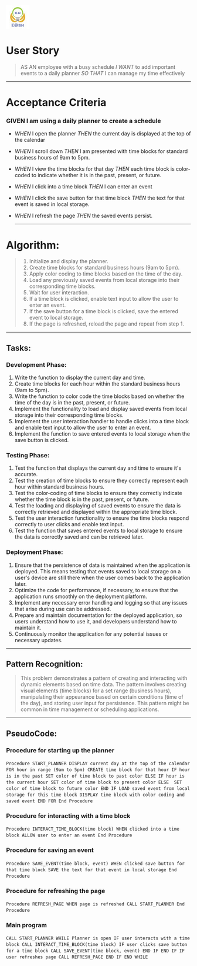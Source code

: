 ![Ehsan@sh](./image/logo/Favicon.ico)

# User Story

>AS AN employee with a busy schedule
>*I WANT* to add important events to a daily planner
>*SO THAT* I can manage my time effectively

---

# Acceptance Criteria

### GIVEN I am using a daily planner to create a schedule
- *WHEN* I open the planner
  *THEN* the current day is displayed at the top of the calendar
- *WHEN* I scroll down
  *THEN* I am presented with time blocks for standard business hours of 9am to 5pm.
- *WHEN* I view the time blocks for that day
  *THEN* each time block is color-coded to indicate whether it is in the past, present, or 
  future. 
- *WHEN* I click into a time block
  *THEN* I can enter an event 
- *WHEN* I click the save button for that time block
  *THEN* the text for that event is saved in local storage.
- *WHEN* I refresh the page
  *THEN* the saved events persist.

  ---
<!-- For the first time, I'm trying to add a decent and maybe a professional work flow and algorithm. So I have got some help from CHAT GPT to complete the final format.-->
# Algorithm:
>1. Initialize and display the planner.
>2. Create time blocks for standard business hours (9am to 5pm).
>3. Apply color coding to time blocks based on the time of the day.
>4. Load any previously saved events from local storage into their corresponding time blocks.
>5. Wait for user interaction.
>6. If a time block is clicked, enable text input to allow the user to enter an event.
>7. If the save button for a time block is clicked, save the entered event to local storage.
>8. If the page is refreshed, reload the page and repeat from step 1.

--- 
## Tasks:

### Development Phase:

1. Write the function to display the current day and time.
2. Create time blocks for each hour within the standard business hours (9am to 5pm).
3. Write the function to color code the time blocks based on whether the time of the day is in the past, present, or future.
4. Implement the functionality to load and display saved events from local storage into their corresponding time blocks.
5. Implement the user interaction handler to handle clicks into a time block and enable text input to allow the user to enter an event.
6. Implement the function to save entered events to local storage when the save button is clicked.

### Testing Phase:

1. Test the function that displays the current day and time to ensure it's accurate.
2. Test the creation of time blocks to ensure they correctly represent each hour within standard business hours.
3. Test the color-coding of time blocks to ensure they correctly indicate whether the time block is in the past, present, or future.
4. Test the loading and displaying of saved events to ensure the data is correctly retrieved and displayed within the appropriate time block.
5. Test the user interaction functionality to ensure the time blocks respond correctly to user clicks and enable text input.
6. Test the function that saves entered events to local storage to ensure the data is correctly saved and can be retrieved later.

### Deployment Phase:

1. Ensure that the persistence of data is maintained when the application is deployed. This means testing    that events saved to local storage on a user's device are still there when the user comes back to the application later.
2. Optimize the code for performance, if necessary, to ensure that the application runs smoothly on the deployment platform.
3. Implement any necessary error handling and logging so that any issues that arise during use can be addressed.
4. Prepare and maintain documentation for the deployed application, so users understand how to use it, and developers understand how to maintain it.
5. Continuously monitor the application for any potential issues or necessary updates.

---
## Pattern Recognition:

>This problem demonstrates a pattern of creating and interacting with dynamic elements based on time data. The pattern involves creating visual elements (time blocks) for a set range (business hours), manipulating their appearance based on certain conditions (time of the day), and storing user input for persistence. This pattern might be common in time management or scheduling applications.

---

## PseudoCode:

### Procedure for starting up the planner

`Procedure START_PLANNER
    DISPLAY current day at the top of the calendar
    FOR hour in range (9am to 5pm)
        CREATE time block for that hour
        IF hour is in the past
            SET color of time block to past color
        ELSE IF hour is the current hour
            SET color of time block to present color
        ELSE 
            SET color of time block to future color
        END IF
        LOAD saved event from local storage for this time block
        DISPLAY time block with color coding and saved event
    END FOR
End Procedure`

### Procedure for interacting with a time block

`Procedure INTERACT_TIME_BLOCK(time block)
    WHEN clicked into a time block
        ALLOW user to enter an event
End Procedure`

### Procedure for saving an event

`Procedure SAVE_EVENT(time block, event)
    WHEN clicked save button for that time block
        SAVE the text for that event in local storage
End Procedure`

### Procedure for refreshing the page

`Procedure REFRESH_PAGE
    WHEN page is refreshed
        CALL START_PLANNER
End Procedure`

### Main program

`CALL START_PLANNER
WHILE Planner is open
    IF user interacts with a time block
        CALL INTERACT_TIME_BLOCK(time block)
        IF user clicks save button for a time block
            CALL SAVE_EVENT(time block, event)
        END IF
    END IF
    IF user refreshes page
        CALL REFRESH_PAGE
    END IF
END WHILE`